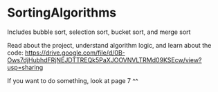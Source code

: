 # SortingAlgorithms

Includes bubble sort, selection sort, bucket sort, and merge sort

Read about the project, understand algorithm logic, and learn about the code:
https://drive.google.com/file/d/0B-Ows7djHubhdFRjNEJDTTREQk5PaXJOOVNVLTRMd09KSEcw/view?usp=sharing

If you want to do something, look at page 7 ^^
